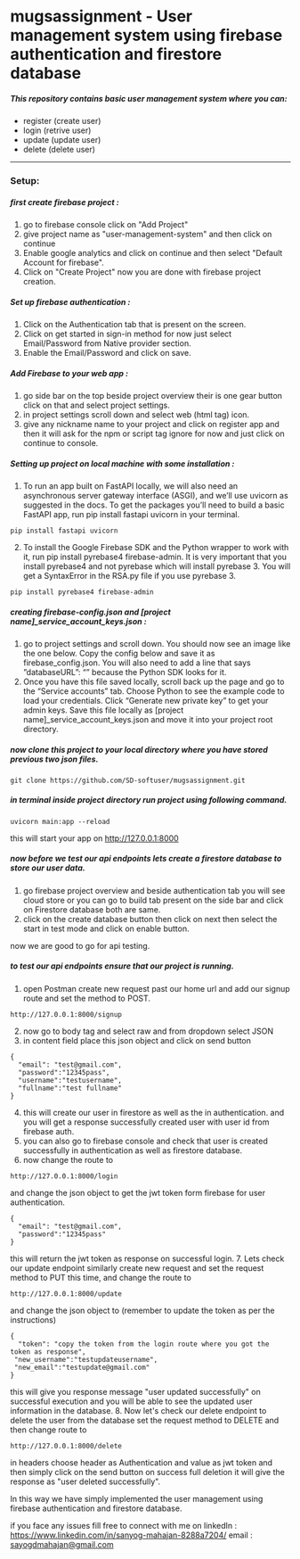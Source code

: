 # mugsassignment - User management system using firebase authentication and firestore database
##### This repository contains basic user management system where you can: 
- register (create user)
- login (retrive user)
- update (update user)
- delete (delete user)

----------------------------------------------------------------

### Setup:

##### first create firebase project : 

1. go to firebase console click on "Add Project"
2. give project name as "user-management-system" and then click on continue
3. Enable google analytics and click on continue and then select "Default Account for firebase". 
4. Click on "Create Project" now you are done with firebase project creation. 

##### Set up firebase authentication : 
1. Click on the Authentication tab that is present on the screen. 
2. Click on get started in sign-in method for now just select Email/Password from Native provider section. 
3. Enable the Email/Password and click on save.  

##### Add Firebase to your web app :
1. go side bar on the top beside project overview their is one gear button click on that and select project settings. 
2. in project settings scroll down and select web (html tag) icon. 
3. give any nickname name to your project and click on register app and then it will ask for the npm or script tag ignore for now and just click on continue to console.

##### Setting up project on local machine with some installation :
1. To run an app built on FastAPI locally, we will also need an asynchronous server gateway interface (ASGI), and we’ll use uvicorn as suggested in the docs. To get the packages you’ll need to build a basic FastAPI app, run pip install fastapi uvicorn in your terminal.

```
pip install fastapi uvicorn
```

2. To install the Google Firebase SDK and the Python wrapper to work with it, run pip install pyrebase4 firebase-admin. It is very important that you install pyrebase4 and not pyrebase which will install pyrebase 3. You will get a SyntaxError in the RSA.py file if you use pyrebase 3.

```
pip install pyrebase4 firebase-admin
```
##### creating firebase-config.json and [project name]_service_account_keys.json :
1. go to project settings and scroll down. You should now see an image like the one below. Copy the config below and save it as firebase_config.json. You will also need to add a line that says ”databaseURL”: “” because the Python SDK looks for it.
2. Once you have this file saved locally, scroll back up the page and go to the “Service accounts” tab. Choose Python to see the example code to load your credentials. Click “Generate new private key” to get your admin keys. Save this file locally as [project name]_service_account_keys.json and move it into your project root directory.

##### now clone this project to your local directory where you have stored previous two json files.  

```
git clone https://github.com/SD-softuser/mugsassignment.git
```

##### in terminal inside project directory run project using following command.  

```
uvicorn main:app --reload
```
this will start your app on http://127.0.0.1:8000 

##### now before we test our api endpoints lets create a firestore database to store our user data.
1. go firebase project overview and beside authentication tab you will see cloud store or you can go to build tab present on the side bar and click on Firestore database both are same. 
2. click on the create database button then click on next then select the start in test mode and click on enable button.

now we are good to go for api testing. 

##### to test our api endpoints ensure that our project is running. 
1. open Postman create new request past our home url and add our signup route and set the method to POST. 
```
http://127.0.0.1:8000/signup
```
2. now go to body tag and select raw and from dropdown select JSON 
3. in content field place this json object and click on send button
```
{
  "email": "test@gmail.com",
  "password":"12345pass", 
  "username":"testusername", 
  "fullname":"test fullname"
}
```
4. this will create our user in firestore as well as the in authentication. and you will get a response successfully created user with user id from firebase auth. 
5. you can also go to firebase console and check that user is created successfully in authentication as well as firestore database. 
6. now change the route to 
```
http://127.0.0.1:8000/login
```
and change the json object to get the jwt token form firebase for user authentication. 
```
{
  "email": "test@gmail.com",
  "password":"12345pass"
}
```
this will return the jwt token as response on successful login. 
7. Lets check our update endpoint similarly create new request and set the request method to PUT this time, and change the route to 
```
http://127.0.0.1:8000/update
```
and change the json object to (remember to update the token as per the instructions)
```
{
  "token": "copy the token from the login route where you got the token as response",
 "new_username":"testupdateusername",
 "new_email":"testupdate@gmail.com"
}
```
this will give you response message "user updated successfully" on successful execution and you will be able to see the updated user information in the database. 
8. Now let's check our delete endpoint to delete the user from the database set the request method to DELETE and then change route to 
```
http://127.0.0.1:8000/delete
```
in headers choose header as Authentication and value as jwt token and then simply click  on the send button on success full deletion it will give the response as "user deleted successfully". 

In this way we have simply implemented the user management using firebase authentication and firestore database. 

if you face any issues fill free to connect with me on 
linkedIn : https://www.linkedin.com/in/sanyog-mahajan-8288a7204/
email : sayogdmahajan@gmail.com
